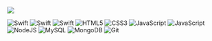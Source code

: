 
![](https://komarev.com/ghpvc/?username=shaniashn)

<!--i am always passionately looking for ways to express my creative side and craft something. 
currently learn with these tools:-->

![Swift](https://img.shields.io/badge/swift-F54A2A?style=for-the-badge&logo=swift&logoColor=white)
![Swift](https://img.shields.io/badge/SwiftUI-F54A2A?style=for-the-badge&logo=swift&logoColor=white)
![Swift](https://img.shields.io/badge/UIKit-F54A2A?style=for-the-badge&logo=swift&logoColor=white)
![HTML5](https://img.shields.io/badge/html5-%23E34F26.svg?style=for-the-badge&logo=html5&logoColor=white)
![CSS3](https://img.shields.io/badge/css3-%231572B6.svg?style=for-the-badge&logo=css3&logoColor=white)
![JavaScript](https://img.shields.io/badge/javascript-%23323330.svg?style=for-the-badge&logo=javascript&logoColor=%23F7DF1E)
![JavaScript](https://img.shields.io/badge/Vue%20js-35495E?style=for-the-badge&logo=vuedotjs&logoColor=4FC08D)
![NodeJS](https://img.shields.io/badge/node.js-6DA55F?style=for-the-badge&logo=node.js&logoColor=white)
![MySQL](https://img.shields.io/badge/mysql-4479A1.svg?style=for-the-badge&logo=mysql&logoColor=white)
![MongoDB](https://img.shields.io/badge/MongoDB-%234ea94b.svg?style=for-the-badge&logo=mongodb&logoColor=white)
![Git](https://img.shields.io/badge/git-%23F05033.svg?style=for-the-badge&logo=git&logoColor=white)


<!--I'm an undergraduate Informatics Engineering student with a broad interests in tech field. Currently I'm focusing on iOS development and put some energy in front-end development along with back-end development.-->
